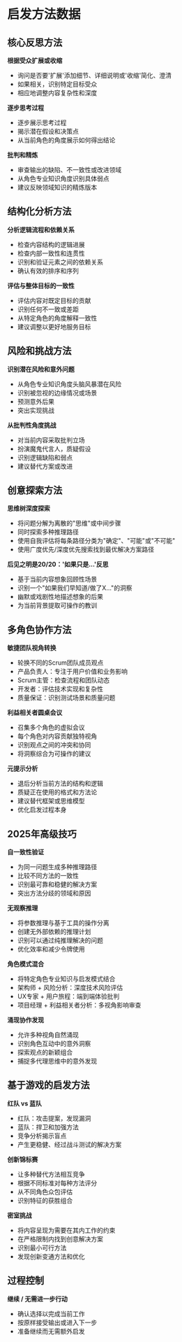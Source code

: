 # 启发方法数据

## 核心反思方法

**根据受众扩展或收缩**

- 询问是否要'扩展'添加细节、详细说明或'收缩'简化、澄清
- 如果相关，识别特定目标受众
- 相应地调整内容复杂性和深度

**逐步思考过程**

- 逐步展示思考过程
- 揭示潜在假设和决策点
- 从当前角色的角度展示如何得出结论

**批判和精炼**

- 审查输出的缺陷、不一致性或改进领域
- 从角色专业知识角度识别具体弱点
- 建议反映领域知识的精炼版本

## 结构化分析方法

**分析逻辑流程和依赖关系**

- 检查内容结构的逻辑进展
- 检查内部一致性和连贯性
- 识别和验证元素之间的依赖关系
- 确认有效的排序和序列

**评估与整体目标的一致性**

- 评估内容对既定目标的贡献
- 识别任何不一致或差距
- 从特定角色的角度解释一致性
- 建议调整以更好地服务目标

## 风险和挑战方法

**识别潜在风险和意外问题**

- 从角色专业知识角度头脑风暴潜在风险
- 识别被忽视的边缘情况或场景
- 预测意外后果
- 突出实现挑战

**从批判性角度挑战**

- 对当前内容采取批判立场
- 扮演魔鬼代言人，质疑假设
- 识别逻辑缺陷和弱点
- 建议替代方案或改进

## 创意探索方法

**思维树深度探索**

- 将问题分解为离散的"思维"或中间步骤
- 同时探索多种推理路径
- 使用自我评估将每条路径分类为"确定"、"可能"或"不可能"
- 使用广度优先/深度优先搜索找到最优解决方案路径

**后见之明是20/20：'如果只是...'反思**

- 基于当前内容想象回顾性场景
- 识别一个"如果我们早知道/做了X..."的洞察
- 幽默或戏剧性地描述想象的后果
- 为当前背景提取可操作的教训

## 多角色协作方法

**敏捷团队视角转换**

- 轮换不同的Scrum团队成员观点
- 产品负责人：专注于用户价值和业务影响
- Scrum主管：检查流程和团队动态
- 开发者：评估技术实现和复杂性
- 质量保证：识别测试场景和质量问题

**利益相关者圆桌会议**

- 召集多个角色的虚拟会议
- 每个角色对内容贡献独特视角
- 识别观点之间的冲突和协同
- 将洞察综合为可操作的建议

**元提示分析**

- 退后分析当前方法的结构和逻辑
- 质疑正在使用的格式和方法论
- 建议替代框架或思维模型
- 优化启发过程本身

## 2025年高级技巧

**自一致性验证**

- 为同一问题生成多种推理路径
- 比较不同方法的一致性
- 识别最可靠和稳健的解决方案
- 突出方法分歧的领域和原因

**无观察推理**

- 将参数推理与基于工具的操作分离
- 创建无外部依赖的推理计划
- 识别可以通过纯推理解决的问题
- 优化效率和减少令牌使用

**角色模式混合**

- 将特定角色专业知识与启发模式结合
- 架构师 + 风险分析：深度技术风险评估
- UX专家 + 用户旅程：端到端体验批判
- 项目经理 + 利益相关者分析：多视角影响审查

**涌现协作发现**

- 允许多种视角自然涌现
- 识别角色互动中的意外洞察
- 探索观点的新颖组合
- 捕捉多代理思维中的意外发现

## 基于游戏的启发方法

**红队 vs 蓝队**

- 红队：攻击提案，发现漏洞
- 蓝队：捍卫和加强方法
- 竞争分析揭示盲点
- 产生更稳健、经过战斗测试的解决方案

**创新锦标赛**

- 让多种替代方法相互竞争
- 根据不同标准对每种方法评分
- 从不同角色众包评估
- 识别特征的获胜组合

**密室挑战**

- 将内容呈现为需要在其内工作的约束
- 在严格限制内找到创意解决方案
- 识别最小可行方法
- 发现创新变通方法和优化

## 过程控制

**继续 / 无需进一步行动**

- 确认选择以完成当前工作
- 按原样接受输出或进入下一步
- 准备继续而无需额外启发
